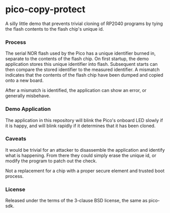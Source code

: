 # pico-copy-protect

A silly little demo that prevents trivial cloning of RP2040 programs
by tying the flash contents to the flash chip's unique id.

### Process

The serial NOR flash used by the Pico has a unique identifier burned
in, separate to the contents of the flash chip. On first startup, the
demo application stores this unique identifier into flash. Subsequent
starts can then compare the stored identifier to the measured
identifier. A mismatch indicates that the contents of the flash chip
have been dumped and copied onto a new board.

After a mismatch is identified, the application can show an error, or
generally misbehave.

### Demo Application

The application in this repository will blink the Pico's onboard LED
slowly if it is happy, and will blink rapidly if it determines that it
has been cloned.

### Caveats

It would be trivial for an attacker to disassemble the application and
identify what is happening. From there they could simply erase the
unique id, or modify the program to patch out the check.

Not a replacement for a chip with a proper secure element and trusted
boot process.

### License

Released under the terms of the 3-clause BSD license, the same as pico-sdk.
